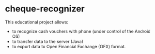 cheque-recognizer
=================

This educational project allows:
- to recognize cash vouchers with phone (under control of the Android OS)
- to transfer data to the server (Java)
- to export data to Open Financial Exchange (OFX) format.